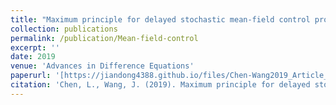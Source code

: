 ```yaml
---
title: "Maximum principle for delayed stochastic mean-field control problem with state constraint"
collection: publications
permalink: /publication/Mean-field-control
excerpt: ''
date: 2019
venue: 'Advances in Difference Equations'
paperurl: '[https://jiandong4388.github.io/files/Chen-Wang2019_Article_MaximumPrincipleForDelayedStoc.pdf]'
citation: 'Chen, L., Wang, J. (2019). Maximum principle for delayed stochastic mean-field control problem with state constraint. Advances in Difference Equations, 2019(1), 1-25.'
---
```

